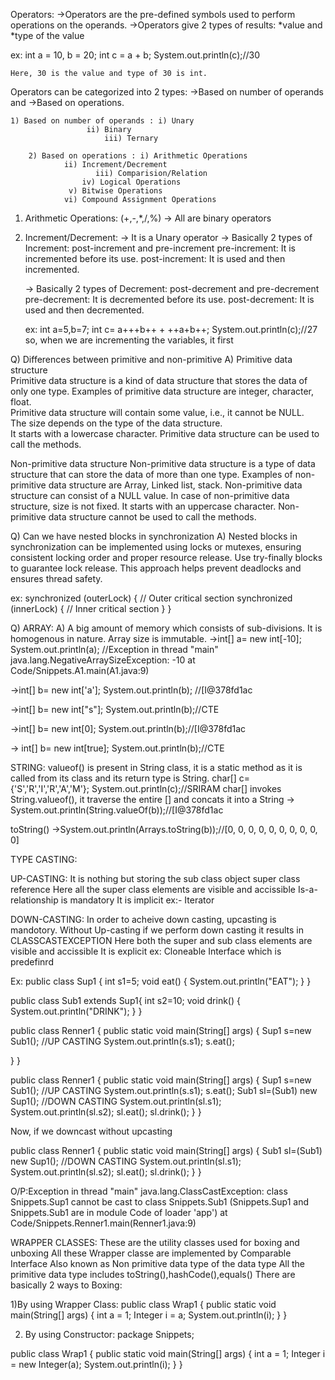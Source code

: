 Operators:
->Operators are the pre-defined symbols used to perform operations on the operands.
->Operators give 2 types of results: *value and *type of the value

ex: int a = 10, b = 20;
    int c = a + b;
    System.out.println(c);//30

    Here, 30 is the value and type of 30 is int.

Operators can be categorized into 2 types:
->Based on number of operands and
->Based on operations.

	1) Based on number of operands : i) Unary
 					 ii) Binary
       					 iii) Ternary

        2) Based on operations : i) Arithmetic Operations
				ii) Increment/Decrement
     			       iii) Comparision/Relation
	       			iv) Logical Operations
	   			 v) Bitwise Operations
				vi) Compound Assignment Operations

1) Arithmetic Operations: (+,-,*,/,%)
   -> All are binary operators

2) Increment/Decrement:
   -> It is a Unary operator
   -> Basically 2 types of  Increment: post-increment and pre-increment
   	pre-increment: It is incremented before its use.
   	post-increment: It is used and then incremented.

   -> Basically 2 types of  Decrement: post-decrement and pre-decrement
   	pre-decrement: It is decremented before its use.
   	post-decrement: It is used and then decremented.
   
   ex: 
		int a=5,b=7;
		int c= a+++b++ + ++a+b++;
		System.out.println(c);//27
so, when we are incrementing the variables, it first 


Q) Differences between primitive and non-primitive
A)
Primitive data structure	
  Primitive data structure is a kind of data structure that stores the data of only one type.
  Examples of primitive data structure are integer, character, float.	
  Primitive data structure will contain some value, i.e., it cannot be NULL.	
  The size depends on the type of the data structure.	
  It starts with a lowercase character.	
  Primitive data structure can be used to call the methods.	

Non-primitive data structure
  Non-primitive data structure is a type of data structure that can store the data of more than one type.
  Examples of non-primitive data structure are Array, Linked list, stack.
  Non-primitive data structure can consist of a NULL value.
  In case of non-primitive data structure, size is not fixed.
  It starts with an uppercase character.
  Non-primitive data structure cannot be used to call the methods.

Q) Can we have nested blocks in synchronization
A)
  Nested blocks in synchronization can be implemented using locks or mutexes, ensuring consistent locking order and proper resource release. Use try-finally blocks to   guarantee lock release. This approach helps prevent deadlocks and ensures thread safety.

  ex: synchronized (outerLock) {
    // Outer critical section
    synchronized (innerLock) {
        // Inner critical section
    }
}

Q) ARRAY:
A)
  A big amount of memory which consists of sub-divisions. It is homogenous in nature. Array size is immutable.
  ->int[] a= new int[-10];
    System.out.println(a); //Exception in thread "main" java.lang.NegativeArraySizeException: -10
  	at Code/Snippets.A1.main(A1.java:9)

->int[] b= new int['a'];
	System.out.println(b); //[I@378fd1ac

->int[] b= new int["s"];
	System.out.println(b);//CTE

 ->int[] b= new int[0];
	System.out.println(b);//[I@378fd1ac

 ->	int[] b= new int[true];
	System.out.println(b);//CTE

  STRING:
  valueof() is present in String class, it is a static method as it is called from its class and its return type is String.
  char[] c= {'S','R','I','R','A','M'};
System.out.println(c);//SRIRAM
char[] invokes String.valueof(), it traverse the entire [] and concats it into a String
->	
	System.out.println(String.valueOf(b));//[I@378fd1ac

toString()
->System.out.println(Arrays.toString(b));//[0, 0, 0, 0, 0, 0, 0, 0, 0, 0]

TYPE CASTING:


UP-CASTING:
It is nothing but storing the sub class object super class reference
Here all the super class elements are visible and accissible
Is-a-relationship is mandatory 
It is implicit
ex:- Iterator

DOWN-CASTING:
In order to acheive down casting, upcasting is mandotory. Without Up-casting if we perform down casting it results in CLASSCASTEXCEPTION
Here both the super and sub class elements are visible and accissible
It is explicit
ex: Cloneable Interface which is predefinrd

Ex: 
public class Sup1 {
int s1=5;
void eat() {
	System.out.println("EAT");
}
}

public class Sub1 extends Sup1{
int s2=10;
void drink() {
	System.out.println("DRINK");
}
}

public class Renner1 {
public static void main(String[] args) {
	Sup1 s=new Sub1();                //UP CASTING
	System.out.println(s.s1);
	s.eat();

}
}


public class Renner1 {
public static void main(String[] args) {
	Sup1 s=new Sub1();                //UP CASTING
	System.out.println(s.s1);
	s.eat();
	Sub1 sl=(Sub1) new Sup1();                  //DOWN CASTING
	System.out.println(sl.s1);
	System.out.println(sl.s2);
	sl.eat();
	sl.drink();
}
}

Now, if we downcast without upcasting

public class Renner1 {
public static void main(String[] args) {
	Sub1 sl=(Sub1) new Sup1();                  //DOWN CASTING
	System.out.println(sl.s1);
	System.out.println(sl.s2);
	sl.eat();
	sl.drink();
}
}

O/P:Exception in thread "main" java.lang.ClassCastException: class Snippets.Sup1 cannot be cast to class Snippets.Sub1 (Snippets.Sup1 and Snippets.Sub1 are in module Code of loader 'app')
	at Code/Snippets.Renner1.main(Renner1.java:9)


WRAPPER CLASSES:
These are the utility classes used for boxing and unboxing
All these Wrapper classe are implemented by Comparable Interface
Also known as Non primitive data type of the data type
All the primitive data type includes toString(),hashCode(),equals()
There are basically 2 ways to Boxing:

1)By using Wrapper Class:
   public class Wrap1 {
	public static void main(String[] args) {
		int a = 1;
		Integer i = a;
		System.out.println(i);
	}
}

2) By using Constructor:
   package Snippets;

public class Wrap1 {
	public static void main(String[] args) {
		int a = 1;
		Integer i = new Integer(a);
		System.out.println(i);
	}
}


